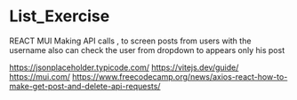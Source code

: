 # List_Exercise
REACT MUI Making API calls , to screen posts from users with the username also can check the user from dropdown  to appears only his post

https://jsonplaceholder.typicode.com/
https://vitejs.dev/guide/
https://mui.com/
https://www.freecodecamp.org/news/axios-react-how-to-make-get-post-and-delete-api-requests/
